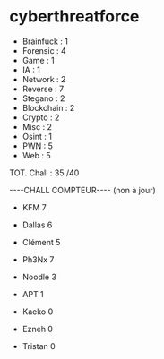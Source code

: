 # cyberthreatforce


* Brainfuck : 1
* Forensic : 4
* Game : 1
* IA : 1
* Network : 2
* Reverse : 7
* Stegano : 2 
* Blockchain : 2
* Crypto : 2
* Misc : 2
* Osint : 1
* PWN : 5
* Web : 5

TOT. Chall : 35 /40 


----CHALL COMPTEUR---- (non à jour)

* KFM 	7
* Dallas 	6
* Clément 5
* Ph3Nx   7
* Noodle 	3
* APT 	1

* Kaeko	0
* Ezneh	0
* Tristan	0
